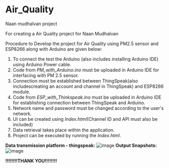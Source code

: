 # Air_Quality
Naan mudhalvan project

For creating a Air Quality project for Naan Mudhalvan

Procedure to Develop the project for Air Quality using PM2.5 sensor and ESP8266 along with Arduino are given below:

1. To connect the test the Arduino (also includes installing Arduino IDE) using Arduino Power cable.
2. Code from *PM_with_Arduino.ino* must be uploaded in Arduino IDE for interfacing with PM 2.5 sensor.
3. Connection must be established between ThingSpeak(also includescreating an account and channel in ThingSpeak) and ESP8266 module.
4. Code from *ESP_with_Thinkspeak.ino* must be uploaded in Arduino IDE for establishing connection between ThingSpeak and Arduino.
5. Network name and password must be changed according to the user's network.
6. UI can be created using *Index.html*(Channel ID and API must also be included) 
7. Data retrieval takes place within the application.
8. Project can be executed by running the *Index.html*.


**Data transmission platform - thingspeak:**
![image](https://github.com/viswanathan-v/Air_Quality/assets/98252535/36bd65b7-6d12-4051-a6f7-aabc01432a2e)
**Output Snapshots:**
![image](https://github.com/viswanathan-v/Air_Quality/assets/98252535/2d56a014-4475-4340-bc76-075960f65779)




**!!!!!!!!THANK YOU!!!!!!!!**
